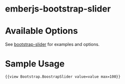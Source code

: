 emberjs-bootstrap-slider
========================

Available Options
=================
See [bootstrap-slider](https://github.com/seiyria/bootstrap-slider) for examples and options.

Sample Usage
============
```html
{{view Bootstrap.BoostrapSlider value=value max=100}}
